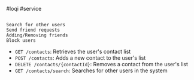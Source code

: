 #loqi #service 
```

Search for other users
Send friend requests
Adding/Removing friends
Block users

```

-   `GET /contacts`: Retrieves the user's contact list
-   `POST /contacts`: Adds a new contact to the user's list
-   `DELETE /contacts/{contactId}`: Removes a contact from the user's list
-   `GET /contacts/search`: Searches for other users in the system